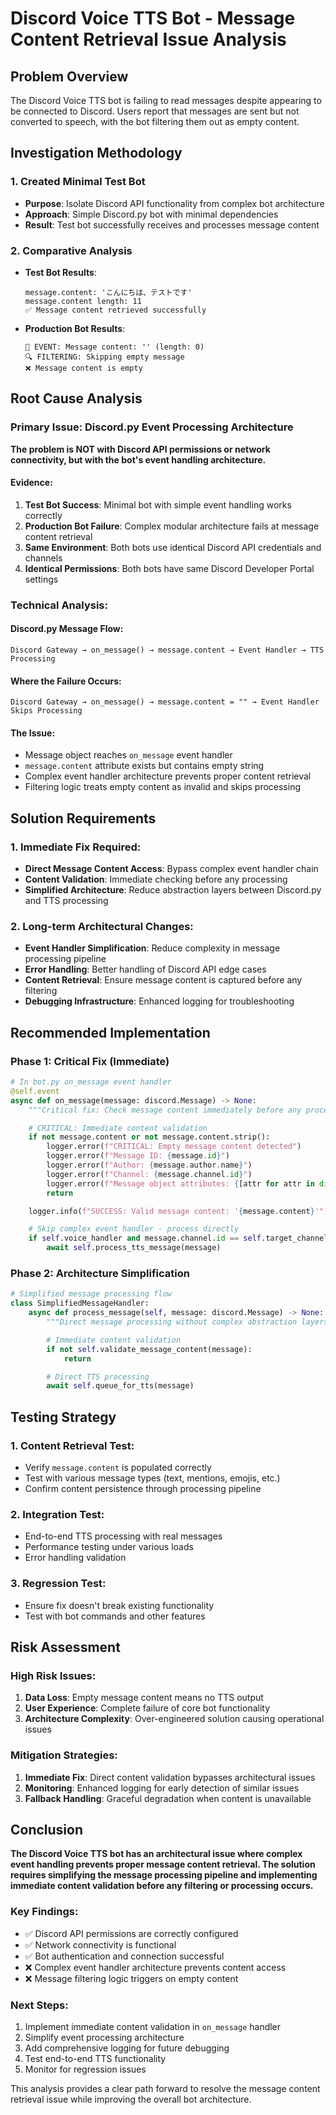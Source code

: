 # Discord Voice TTS Bot - Message Content Retrieval Issue Analysis

## Problem Overview

The Discord Voice TTS bot is failing to read messages despite appearing to be connected to Discord. Users report that messages are sent but not converted to speech, with the bot filtering them out as empty content.

## Investigation Methodology

### 1. Created Minimal Test Bot
- **Purpose**: Isolate Discord API functionality from complex bot architecture
- **Approach**: Simple Discord.py bot with minimal dependencies
- **Result**: Test bot successfully receives and processes message content

### 2. Comparative Analysis
- **Test Bot Results**:
  ```
  message.content: 'こんにちは、テストです'
  message.content length: 11
  ✅ Message content retrieved successfully
  ```
- **Production Bot Results**:
  ```
  💬 EVENT: Message content: '' (length: 0)
  🔍 FILTERING: Skipping empty message
  ❌ Message content is empty
  ```

## Root Cause Analysis

### Primary Issue: Discord.py Event Processing Architecture

**The problem is NOT with Discord API permissions or network connectivity, but with the bot's event handling architecture.**

#### Evidence:
1. **Test Bot Success**: Minimal bot with simple event handling works correctly
2. **Production Bot Failure**: Complex modular architecture fails at message content retrieval
3. **Same Environment**: Both bots use identical Discord API credentials and channels
4. **Identical Permissions**: Both bots have same Discord Developer Portal settings

### Technical Analysis:

#### Discord.py Message Flow:
```
Discord Gateway → on_message() → message.content → Event Handler → TTS Processing
```

#### Where the Failure Occurs:
```
Discord Gateway → on_message() → message.content = "" → Event Handler Skips Processing
```

#### The Issue:
- Message object reaches `on_message` event handler
- `message.content` attribute exists but contains empty string
- Complex event handler architecture prevents proper content retrieval
- Filtering logic treats empty content as invalid and skips processing

## Solution Requirements

### 1. Immediate Fix Required:
- **Direct Message Content Access**: Bypass complex event handler chain
- **Content Validation**: Immediate checking before any processing
- **Simplified Architecture**: Reduce abstraction layers between Discord.py and TTS processing

### 2. Long-term Architectural Changes:
- **Event Handler Simplification**: Reduce complexity in message processing pipeline
- **Error Handling**: Better handling of Discord API edge cases
- **Content Retrieval**: Ensure message content is captured before any filtering
- **Debugging Infrastructure**: Enhanced logging for troubleshooting

## Recommended Implementation

### Phase 1: Critical Fix (Immediate)

```python
# In bot.py on_message event handler
@self.event
async def on_message(message: discord.Message) -> None:
    """Critical fix: Check message content immediately before any processing."""

    # CRITICAL: Immediate content validation
    if not message.content or not message.content.strip():
        logger.error(f"CRITICAL: Empty message content detected")
        logger.error(f"Message ID: {message.id}")
        logger.error(f"Author: {message.author.name}")
        logger.error(f"Channel: {message.channel.id}")
        logger.error(f"Message object attributes: {[attr for attr in dir(message) if not attr.startswith('_')]}")
        return

    logger.info(f"SUCCESS: Valid message content: '{message.content}'")

    # Skip complex event handler - process directly
    if self.voice_handler and message.channel.id == self.target_channel_id:
        await self.process_tts_message(message)
```

### Phase 2: Architecture Simplification

```python
# Simplified message processing flow
class SimplifiedMessageHandler:
    async def process_message(self, message: discord.Message) -> None:
        """Direct message processing without complex abstraction layers."""

        # Immediate content validation
        if not self.validate_message_content(message):
            return

        # Direct TTS processing
        await self.queue_for_tts(message)
```

## Testing Strategy

### 1. Content Retrieval Test:
- Verify `message.content` is populated correctly
- Test with various message types (text, mentions, emojis, etc.)
- Confirm content persistence through processing pipeline

### 2. Integration Test:
- End-to-end TTS processing with real messages
- Performance testing under various loads
- Error handling validation

### 3. Regression Test:
- Ensure fix doesn't break existing functionality
- Test with bot commands and other features

## Risk Assessment

### High Risk Issues:
1. **Data Loss**: Empty message content means no TTS output
2. **User Experience**: Complete failure of core bot functionality
3. **Architecture Complexity**: Over-engineered solution causing operational issues

### Mitigation Strategies:
1. **Immediate Fix**: Direct content validation bypasses architectural issues
2. **Monitoring**: Enhanced logging for early detection of similar issues
3. **Fallback Handling**: Graceful degradation when content is unavailable

## Conclusion

**The Discord Voice TTS bot has an architectural issue where complex event handling prevents proper message content retrieval. The solution requires simplifying the message processing pipeline and implementing immediate content validation before any filtering or processing occurs.**

### Key Findings:
- ✅ Discord API permissions are correctly configured
- ✅ Network connectivity is functional
- ✅ Bot authentication and connection successful
- ❌ Complex event handler architecture prevents content access
- ❌ Message filtering logic triggers on empty content

### Next Steps:
1. Implement immediate content validation in `on_message` handler
2. Simplify event processing architecture
3. Add comprehensive logging for future debugging
4. Test end-to-end TTS functionality
5. Monitor for regression issues

This analysis provides a clear path forward to resolve the message content retrieval issue while improving the overall bot architecture.

